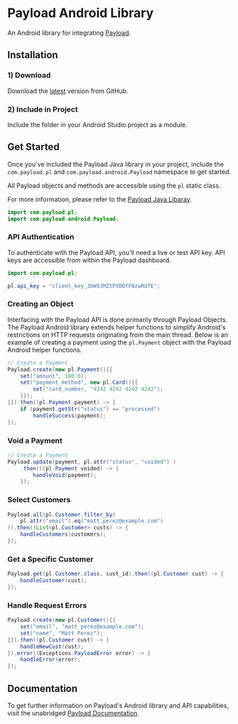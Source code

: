 # Payload Android Library

An Android library for integrating [Payload](https://payload.co).

## Installation

### 1) Download

Download the [latest](https://github.com/payload-code/payload-android/archive/master.zip)
version from GitHub.

### 2) Include in Project

Include the folder in your Android Studio project as a module.

## Get Started

Once you've included the Payload Java library in your project,
include the `com.payload.pl` and `com.payload.android.Payload` namespace to get started.

All Payload objects and methods are accessible using the `pl` static class.

For more information, please refer to the [Payload Java Libaray](https://github.com/payload-code/payload-java).

```java
import com.payload.pl;
import com.payload.android.Payload;
```

### API Authentication

To authenticate with the Payload API, you'll need a live or test API key. API
keys are accessible from within the Payload dashboard.

```java
import com.payload.pl;

pl.api_key = "client_key_3bW9JMZtPVDOfFNzwRdfE";
```

### Creating an Object


Interfacing with the Payload API is done primarily through Payload Objects.
The Payload Android library extends helper functions to simplify Android's
restrictions on HTTP requests originating from the main thread.
Below is an example of
creating a payment using the `pl.Payment` object with the Payload Android helper functions.


```java
// Create a Payment
Payload.create(new pl.Payment(){{
    set("amount", 100.0);
    set("payment_method", new pl.Card(){{
        set("card_number, "4242 4242 4242 4242");
    }});
}}).then((pl.Payment payment) -> {
    if (payment.getStr("status") == "processed")
        handleSuccess(payment);
});
```

### Void a Payment

```java
// Create a Payment
Payload.update(payment, pl.attr("status", "voided") )
    .then(((pl.Payment voided) -> {
        handleVoid(payment);
    });
```

### Select Customers

```java
Payload.all(pl.Customer.filter_by(
    pl.attr("email").eq("matt.perez@example.com")
)).then((List<pl.Customer> custs) -> {
    handleCustomers(customers);
});
```

### Get a Specific Customer

```java
Payload.get(pl.Customer.class, cust_id).then((pl.Customer cust) -> {
    handleCustomer(cust);
});
```

### Handle Request Errors

```java
Payload.create(new pl.Customer(){{
    set("email", "matt perez@example.com");
    set("name", "Matt Perez");
}}).then((pl.Customer cust) -> {
    handleNewCust(cust);
}).error((Exceptions.PayloadError error) -> {
    handleError(error);
});
```

## Documentation

To get further information on Payload's Android library and API capabilities,
visit the unabridged [Payload Documentation](https://docs.payload.co/).
